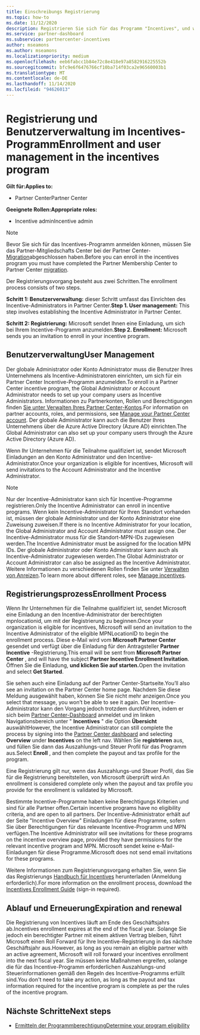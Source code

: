 ```yaml
---
title: Einschreibungs Registrierung
ms.topic: how-to
ms.date: 11/12/2020
description: Registrieren Sie sich für das Programm "Incentives", und weisen Sie die erforderlichen Rollen für die Benutzerverwaltung zu. In diesem Artikel wird der Registrierungsvorgang beschrieben.
ms.service: partner-dashboard
ms.subservice: partnercenter-incentives
author: mseamons
ms.author: mseamons
ms.localizationpriority: medium
ms.openlocfilehash: eeb6fabcc1b84e72c8e418e97a8582916225552b
ms.sourcegitcommit: bfc9e6f6476766cf10ba714f03ca2e96560003b1
ms.translationtype: MT
ms.contentlocale: de-DE
ms.lasthandoff: 11/14/2020
ms.locfileid: "94626013"
---
```

# <a name="enrollment-and-user-management-in-the-incentives-program"></a><span data-ttu-id="186fa-104">Registrierung und Benutzerverwaltung im Incentives-Programm</span><span class="sxs-lookup"><span data-stu-id="186fa-104">Enrollment and user management in the incentives program</span></span>

<span data-ttu-id="186fa-105">**Gilt für:**</span><span class="sxs-lookup"><span data-stu-id="186fa-105">**Applies to:**</span></span>

- <span data-ttu-id="186fa-106">Partner Center</span><span class="sxs-lookup"><span data-stu-id="186fa-106">Partner Center</span></span>

<span data-ttu-id="186fa-107">**Geeignete Rollen:**</span><span class="sxs-lookup"><span data-stu-id="186fa-107">**Appropriate roles:**</span></span>

- <span data-ttu-id="186fa-108">Incentive admin</span><span class="sxs-lookup"><span data-stu-id="186fa-108">Incentive admin</span></span>

>[!NOTE]
><span data-ttu-id="186fa-109">Bevor Sie sich für das Incentives-Programm anmelden können, müssen Sie das Partner-Mitgliedschafts Center bei der Partner Center- [Migration](prepare-pmc-pc-migration.md)abgeschlossen haben.</span><span class="sxs-lookup"><span data-stu-id="186fa-109">Before you can enroll in the incentives program you must have completed the Partner Membership Center to Partner Center [migration](prepare-pmc-pc-migration.md).</span></span>

<span data-ttu-id="186fa-110">Der Registrierungsvorgang besteht aus zwei Schritten.</span><span class="sxs-lookup"><span data-stu-id="186fa-110">The enrollment process consists of two steps.</span></span>

<span data-ttu-id="186fa-111">**Schritt 1: Benutzerverwaltung:** dieser Schritt umfasst das Einrichten des Incentive-Administrators in Partner Center.</span><span class="sxs-lookup"><span data-stu-id="186fa-111">**Step 1. User management:** This step involves establishing the Incentive Administrator in Partner Center.</span></span>

<span data-ttu-id="186fa-112">**Schritt 2: Registrierung:** Microsoft sendet Ihnen eine Einladung, um sich bei Ihrem Incentive-Programm anzumelden.</span><span class="sxs-lookup"><span data-stu-id="186fa-112">**Step 2. Enrollment:** Microsoft sends you an invitation to enroll in your incentive program.</span></span>

## <a name="user-management"></a><span data-ttu-id="186fa-113">Benutzerverwaltung</span><span class="sxs-lookup"><span data-stu-id="186fa-113">User Management</span></span>

<span data-ttu-id="186fa-114">Der globale Administrator oder Konto Administrator muss die Benutzer Ihres Unternehmens als Incentive-Administratoren einrichten, um sich für ein Partner Center Incentive-Programm anzumelden.</span><span class="sxs-lookup"><span data-stu-id="186fa-114">To enroll in a Partner Center incentive program, the Global Administrator or Account Administrator needs to set up your company users as Incentive Administrators.</span></span> <span data-ttu-id="186fa-115">Informationen zu Partnerkonten, Rollen und Berechtigungen finden [Sie unter Verwalten Ihres Partner Center-Kontos](partner-center-account-setup.md).</span><span class="sxs-lookup"><span data-stu-id="186fa-115">For information on partner accounts, roles, and permissions, see [Manage your Partner Center account](partner-center-account-setup.md).</span></span> <span data-ttu-id="186fa-116">Der globale Administrator kann auch die Benutzer Ihres Unternehmens über die Azure Active Directory (Azure AD) einrichten.</span><span class="sxs-lookup"><span data-stu-id="186fa-116">The Global Administrator can also set up your company users through the Azure Active Directory (Azure AD).</span></span>

<span data-ttu-id="186fa-117">Wenn Ihr Unternehmen für die Teilnahme qualifiziert ist, sendet Microsoft Einladungen an den Konto Administrator und den Incentive-Administrator.</span><span class="sxs-lookup"><span data-stu-id="186fa-117">Once your organization is eligible for incentives, Microsoft will send invitations to the Account Administrator and the Incentive Administrator.</span></span>

>[!NOTE]
><span data-ttu-id="186fa-118">Nur der Incentive-Administrator kann sich für Incentive-Programme registrieren.</span><span class="sxs-lookup"><span data-stu-id="186fa-118">Only the Incentive Administrator can enroll in incentive programs.</span></span> <span data-ttu-id="186fa-119">Wenn kein Incentive-Administrator für Ihren Standort vorhanden ist, müssen der globale Administrator und der Konto Administrator eine Zuweisung zuweisen.</span><span class="sxs-lookup"><span data-stu-id="186fa-119">If there is no Incentive Administrator for your location, the Global Administrator and Account Administrator must assign one.</span></span> <span data-ttu-id="186fa-120">Der Incentive-Administrator muss für die Standort-MPN-IDs zugewiesen werden.</span><span class="sxs-lookup"><span data-stu-id="186fa-120">The Incentive Administrator must be assigned for the location MPN IDs.</span></span> <span data-ttu-id="186fa-121">Der globale Administrator oder Konto Administrator kann auch als Incentive-Administrator zugewiesen werden.</span><span class="sxs-lookup"><span data-stu-id="186fa-121">The Global Administrator or Account Administrator can also be assigned as the Incentive Administrator.</span></span> <span data-ttu-id="186fa-122">Weitere Informationen zu verschiedenen Rollen finden Sie unter [Verwalten von Anreizen](permissions-overview.md#manage-incentives).</span><span class="sxs-lookup"><span data-stu-id="186fa-122">To learn more about different roles, see [Manage incentives](permissions-overview.md#manage-incentives).</span></span>

## <a name="enrollment-process"></a><span data-ttu-id="186fa-123">Registrierungsprozess</span><span class="sxs-lookup"><span data-stu-id="186fa-123">Enrollment Process</span></span>

<span data-ttu-id="186fa-124">Wenn Ihr Unternehmen für die Teilnahme qualifiziert ist, sendet Microsoft eine Einladung an den Incentive-Administrator der berechtigten mpnlocationid, um mit der Registrierung zu beginnen.</span><span class="sxs-lookup"><span data-stu-id="186fa-124">Once your organization is eligible for incentives, Microsoft will send an invitation to the Incentive Administrator of the eligible MPNLocationID to begin the enrollment process.</span></span> <span data-ttu-id="186fa-125">Diese e-Mail wird vom **Microsoft Partner Center** gesendet und verfügt über die Einladung für den Antragsteller **Partner Incentive** -Registrierung.</span><span class="sxs-lookup"><span data-stu-id="186fa-125">This email will be sent from **Microsoft Partner Center** , and will have the subject **Partner Incentive Enrollment Invitation**.</span></span> <span data-ttu-id="186fa-126">Öffnen Sie die Einladung, **und klicken Sie auf starten.**</span><span class="sxs-lookup"><span data-stu-id="186fa-126">Open the invitation and select **Get Started**.</span></span>

<span data-ttu-id="186fa-127">Sie sehen auch eine Einladung auf der Partner Center-Startseite.</span><span class="sxs-lookup"><span data-stu-id="186fa-127">You’ll also see an invitation on the Partner Center home page.</span></span> <span data-ttu-id="186fa-128">Nachdem Sie diese Meldung ausgewählt haben, können Sie Sie nicht mehr anzeigen.</span><span class="sxs-lookup"><span data-stu-id="186fa-128">Once you select that message, you won’t be able to see it again.</span></span> <span data-ttu-id="186fa-129">Der Incentive-Administrator kann den Vorgang jedoch trotzdem durchführen, indem er sich beim [Partner Center-Dashboard](https://partner.microsoft.com/dashboard/) anmeldet und im linken Navigationsbereich unter " **Incentives** " die Option **Übersicht** auswählt</span><span class="sxs-lookup"><span data-stu-id="186fa-129">However, the Incentive Administrator can still complete the process by signing into the [Partner Center dashboard](https://partner.microsoft.com/dashboard/) and selecting **Overview** under **Incentives** on the left nav.</span></span> <span data-ttu-id="186fa-130">Wählen Sie **registrieren** aus, und füllen Sie dann das Auszahlungs-und Steuer Profil für das Programm aus.</span><span class="sxs-lookup"><span data-stu-id="186fa-130">Select **Enroll** , and then complete the payout and tax profile for the program.</span></span>

<span data-ttu-id="186fa-131">Eine Registrierung gilt nur, wenn das Auszahlungs-und Steuer Profil, das Sie für die Registrierung bereitstellen, von Microsoft überprüft wird.</span><span class="sxs-lookup"><span data-stu-id="186fa-131">An enrollment is considered complete only when the payout and tax profile you provide for the enrollment is validated by Microsoft.</span></span>

<span data-ttu-id="186fa-132">Bestimmte Incentive-Programme haben keine Berechtigungs Kriterien und sind für alle Partner offen.</span><span class="sxs-lookup"><span data-stu-id="186fa-132">Certain incentive programs have no eligibility criteria, and are open to all partners.</span></span> <span data-ttu-id="186fa-133">Der Incentive-Administrator erhält auf der Seite "Incentive Overview" Einladungen für diese Programme, sofern Sie über Berechtigungen für das relevante Incentive-Programm und MPN verfügen.</span><span class="sxs-lookup"><span data-stu-id="186fa-133">The Incentive Administrator will see invitations for these programs on the incentive overview page, provided they have permissions for the relevant incentive program and MPN.</span></span> <span data-ttu-id="186fa-134">Microsoft sendet keine e-Mail-Einladungen für diese Programme.</span><span class="sxs-lookup"><span data-stu-id="186fa-134">Microsoft does not send email invitations for these programs.</span></span>

<span data-ttu-id="186fa-135">Weitere Informationen zum Registrierungsvorgang erhalten Sie, wenn Sie das Registrierungs [Handbuch für Incentives](https://partner.microsoft.com/resources/detail/partner-center-incentives-enrollment-pdf) herunterladen (Anmeldung erforderlich).</span><span class="sxs-lookup"><span data-stu-id="186fa-135">For more information on the enrollment process, download the [Incentives Enrollment Guide](https://partner.microsoft.com/resources/detail/partner-center-incentives-enrollment-pdf) (sign-in required).</span></span>

## <a name="expiration-and-renewal"></a><span data-ttu-id="186fa-136">Ablauf und Erneuerung</span><span class="sxs-lookup"><span data-stu-id="186fa-136">Expiration and renewal</span></span>

<span data-ttu-id="186fa-137">Die Registrierung von Incentives läuft am Ende des Geschäftsjahrs ab.</span><span class="sxs-lookup"><span data-stu-id="186fa-137">Incentives enrollment expires at the end of the fiscal year.</span></span> <span data-ttu-id="186fa-138">Solange Sie jedoch ein berechtigter Partner mit einem aktiven Vertrag bleiben, führt Microsoft einen Roll Forward für Ihre Incentive-Registrierung in das nächste Geschäftsjahr aus.</span><span class="sxs-lookup"><span data-stu-id="186fa-138">However, as long as you remain an eligible partner with an active agreement, Microsoft will roll forward your incentives enrollment into the next fiscal year.</span></span> <span data-ttu-id="186fa-139">Sie müssen keine Maßnahmen ergreifen, solange die für das Incentive-Programm erforderlichen Auszahlungs-und Steuerinformationen gemäß den Regeln des Incentive-Programms erfüllt sind.</span><span class="sxs-lookup"><span data-stu-id="186fa-139">You don't need to take any action, as long as the payout and tax information required for the incentive program is complete as per the rules of the incentive program.</span></span>

## <a name="next-steps"></a><span data-ttu-id="186fa-140">Nächste Schritte</span><span class="sxs-lookup"><span data-stu-id="186fa-140">Next steps</span></span>

- [<span data-ttu-id="186fa-141">Ermitteln der Programmberechtigung</span><span class="sxs-lookup"><span data-stu-id="186fa-141">Determine your program eligibility</span></span>](incentives-determined-your-program-eligibility.md)
